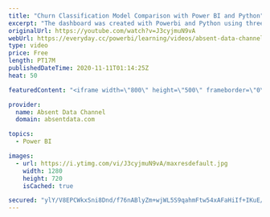 ```yaml
---
title: "Churn Classification Model Comparison with Power BI and Python"
excerpt: "The dashboard was created with Powerbi and Python using three classification algorithms; Random Forest, XGBoost, and Logistic Regression.  The models were used to classify customer churn across a telecommunications company dataset of 7k customers. I wanted to visualize the performance with PowerBI instead"
originalUrl: https://youtube.com/watch?v=J3cyjmuN9vA
webUrl: https://everyday.cc/powerbi/learning/videos/absent-data-channel-churn-classification-model-comparison-with-power-bi-and-python/
type: video
price: Free
length: PT17M
publishedDateTime: 2020-11-11T01:14:25Z
heat: 50

featuredContent: "<iframe width=\"800\" height=\"500\" frameborder=\"0\" src=\"https://www.youtube.com/embed/J3cyjmuN9vA\" allow=\"accelerometer; autoplay; encrypted-media; gyroscope; picture-in-picture\" allowfullscreen></iframe>"

provider:
  name: Absent Data Channel
  domain: absentdata.com

topics:
  - Power BI

images:
  - url: https://i.ytimg.com/vi/J3cyjmuN9vA/maxresdefault.jpg
    width: 1280
    height: 720
    isCached: true

secured: "ylY/V8EPCWkxSni8Dnd/f76nABlyZm+wjWL5S9qahmFtw54xAFaHiIf+IKuE/PwPPhF9JicF52WOD8xgUcHPJkO6MNQcFiiJCUBsmDZezLK2ThToj//s+TbmoU7Q4jSmTyr8PTEJovgy9O3kuN2tRSuS9FNwNcBNFqpUi7VtDTKfUKqECaKpuPaJ240V4PkjTl5wKvZu3R6d2ZD3lrB87BFCoCt5yhXHHRJeroXxCJdljpWN+I70cUVkOIte758cenDMKrHPFKIbFAhDYzvGZzSqdPx29BPGP+RHpCRhc4S2MssCBQYxlQ/ErhyVNYW1wH2DRgpCVOVC4j9+SRNNwPvo4OJ1WV4jak0qT9VWRBcXKB7dCkuQIPTh3Jjaibre2sodasLPHobvS+efGmzByWTXqFiz2n4FpELgVPM+XHQ=;n/uPoXBHex3A0t4zD7X2gg=="
---
```


